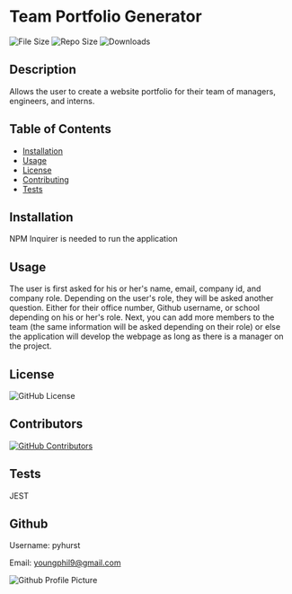 # Team Portfolio Generator

![File Size](https://img.shields.io/github/size/pyhurst/Team-Portfolio-Generator)
![Repo Size](https://img.shields.io/github/repo-size/pyhurst/Team-Portfolio-Generator)
![Downloads](https://img.shields.io/github/downloads/pyhurst/Team-Portfolio-Generator/total)

## Description

Allows the user to create a website portfolio for their team of managers, engineers, and interns.

## Table of Contents

- [Installation](#installation)
- [Usage](#usage)
- [License](#license)
- [Contributing](#contributing)
- [Tests](#tests)

## Installation

NPM Inquirer is needed to run the application

## Usage

The user is first asked for his or her's name, email, company id, and company role. Depending on the user's role, they will be asked another question. Either for their office number, Github username, or school depending on his or her's role.  Next, you can add more members to the team (the same information will be asked depending on their role) or else the application will develop the webpage as long as there is a manager on the project.

## License

![GitHub License](https://img.shields.io/github/license/pyhurst/Team-Portfolio-Generator)

## Contributors

[![GitHub Contributors](https://img.shields.io/github/contributors/pyhurst/Team-Portfolio-Generator)](https://GitHub.com/pyhurst/Team-Portfolio-Generator/graphs/contributors/)

## Tests

JEST

## Github

Username: pyhurst

Email: youngphil9@gmail.com

![Github Profile Picture](https://avatars2.githubusercontent.com/pyhurst)
